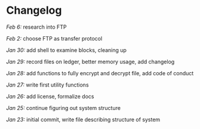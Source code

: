 # Changelog

*Feb 6:* research into FTP

*Feb 2:* choose FTP as transfer protocol

*Jan 30:* add shell to examine blocks, cleaning up

*Jan 29:* record files on ledger, better memory usage, add changelog

*Jan 28:* add functions to fully encrypt and decrypt file, add code of conduct

*Jan 27:* write first utility functions

*Jan 26:* add license, formalize docs

*Jan 25:* continue figuring out system structure

*Jan 23:* initial commit, write file describing structure of system
